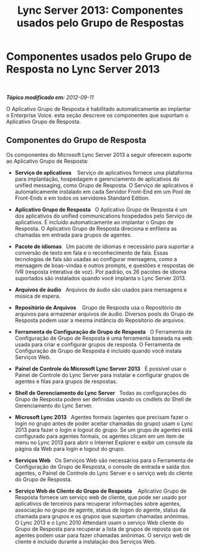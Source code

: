 ﻿---
title: 'Lync Server 2013: Componentes usados pelo Grupo de Respostas'
TOCTitle: Componentes usados pelo Grupo de Resposta
ms:assetid: 2b058785-47ca-43b7-b3de-6928a60dc685
ms:mtpsurl: https://technet.microsoft.com/pt-br/library/Gg425768(v=OCS.15)
ms:contentKeyID: 49306229
ms.date: 05/19/2016
mtps_version: v=OCS.15
ms.translationtype: HT
---

# Componentes usados pelo Grupo de Resposta no Lync Server 2013

 

_**Tópico modificado em:** 2012-09-11_

O Aplicativo Grupo de Resposta é habilitado automaticamente ao implantar o Enterprise Voice. esta seção descreve os componentes que suportam o Aplicativo Grupo de Resposta.

## Componentes do Grupo de Resposta

Os componentes do Microsoft Lync Server 2013 a seguir oferecem suporte ao Aplicativo Grupo de Resposta:

  - **Serviço de aplicativos**    Serviço de aplicativos fornece uma plataforma para implantação, hospedagem e gerenciamento de aplicativos do unified messaging, como Grupo de Resposta. O Serviço de aplicativos é automaticamente instalado em cada Servidor Front-End em um Pool de Front-Ends e em todos os servidores Standard Edition.

  - **Aplicativo Grupo de Resposta**   O Aplicativo Grupo de Resposta é um dos aplicativos do unified communications hospedados pelo Serviço de aplicativos. É incluído automaticamente ao implantar o Grupo de Resposta. O Aplicativo Grupo de Resposta direciona e enfileira as chamadas em entrada para grupos de agentes.

  - **Pacote de idiomas**   Um pacote de idiomas é necessário para suportar a conversão de texto em fala e o reconhecimento de fala. Essas tecnologias de fala são usadas ao configurar mensagens, como a mensagem de boas-vindas e outros prompts, e questões e respostas de IVR (resposta interativa de voz). Por padrão, os 26 pacotes de idioma suportados são instalados quando você implanta o Lync Server 2013.

  - **Arquivos de áudio**   Arquivos de áudio são usados para mensagens e música de espera.

  - **Repositório de Arquivos**    Grupo de Resposta usa o Repositório de arquivos para armazenar arquivos de áudio. Diversos pools do Grupo de Resposta podem usar a mesma instância do Repositório de arquivos.

  - **Ferramenta de Configuração de Grupo de Resposta**   O Ferramenta de Configuração de Grupo de Resposta é uma ferramenta baseada na web usada para criar e configurar grupos de resposta. O Ferramenta de Configuração de Grupo de Resposta é incluído quando você instala Serviços Web.

  - **Painel de Controle do Microsoft Lync Server 2013**   É possível usar o Painel de Controle do Lync Server para instalar e configurar grupos de agentes e filas para grupos de respostas.

  - **Shell de Gerenciamento do Lync Server**   Todas as configurações do Grupo de Resposta podem ser definidas usando os cmdlets do Shell de Gerenciamento do Lync Server.

  - **Microsoft Lync 2013**   Agentes formais (agentes que precisam fazer o login no grupo antes de poder aceitar chamadas do grupo) usam o Lync 2013 para fazer o login e logout do grupo. Se um grupo de agentes está configurado para agentes formais, os agentes clicam em um item de menu no Lync 2013 para abrir o Internet Explorer e exibir um console da página da Web para login e logout do grupo.

  - **Serviços Web**   Os Serviços Web são necessários para o Ferramenta de Configuração de Grupo de Resposta, o console de entrada e saída dos agentes, o Painel de Controle do Lync Server e o serviço web do cliente do Grupo de Resposta.

  - **Serviço Web de Cliente do Grupo de Resposta**    Aplicativo Grupo de Resposta fornece um serviço web de cliente, que pode ser usado por aplicativos de terceiros para recuperar informações sobre agentes, associação no grupo de agente, status de logon do agente, status da chamada para grupos e os grupos que suportam chamadas anônimas. O Lync 2013 e o Lync 2010 Attendant usam o serviço Web cliente do Grupo de Resposta para recuperar a lista de grupos de reposta que os agentes podem usar para fazer chamadas anônimas. O serviço web de cliente é incluído durante a instalação dos Serviços Web.

